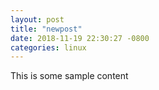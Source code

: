 ```yaml
---
layout: post
title: "newpost"
date: 2018-11-19 22:30:27 -0800
categories: linux
---
```


This is some sample content

